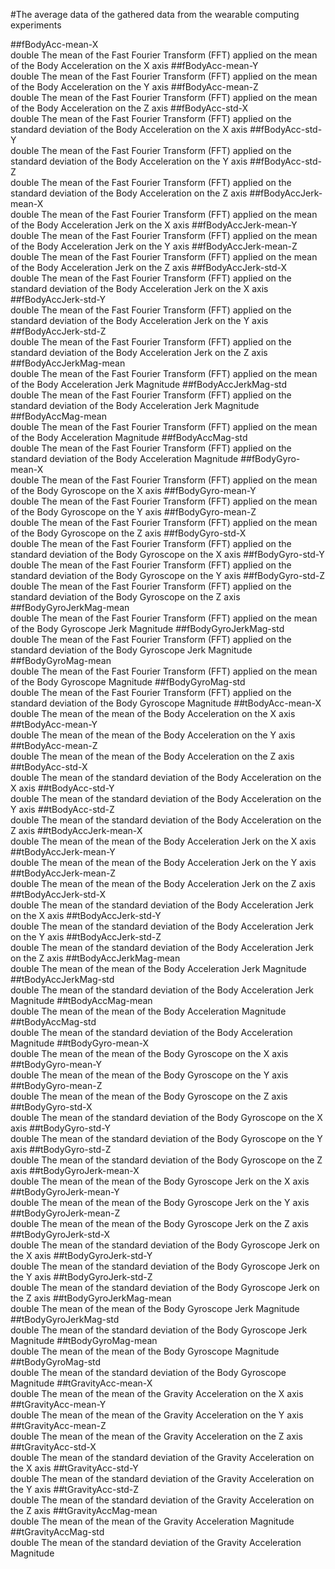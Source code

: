 #The average data of the gathered data from the wearable computing experiments

##fBodyAcc-mean-X		
double
	The mean of the Fast Fourier Transform (FFT) applied on the mean of the Body Acceleration on the X axis
##fBodyAcc-mean-Y		
double
	The mean of the Fast Fourier Transform (FFT) applied on the mean of the Body Acceleration on the Y axis
##fBodyAcc-mean-Z         
double
	The mean of the Fast Fourier Transform (FFT) applied on the mean of the Body Acceleration on the Z axis
##fBodyAcc-std-X 			
double
	The mean of the Fast Fourier Transform (FFT) applied on the standard deviation of the Body Acceleration on the X axis
##fBodyAcc-std-Y 			
double
	The mean of the Fast Fourier Transform (FFT) applied on the standard deviation of the Body Acceleration on the Y axis
##fBodyAcc-std-Z 			
double
	The mean of the Fast Fourier Transform (FFT) applied on the standard deviation of the Body Acceleration on the Z axis
##fBodyAccJerk-mean-X   	
double
	The mean of the Fast Fourier Transform (FFT) applied on the mean of the Body Acceleration Jerk on the X axis
##fBodyAccJerk-mean-Y     
double
	The mean of the Fast Fourier Transform (FFT) applied on the mean of the Body Acceleration Jerk on the Y axis
##fBodyAccJerk-mean-Z     
double
	The mean of the Fast Fourier Transform (FFT) applied on the mean of the Body Acceleration Jerk on the Z axis
##fBodyAccJerk-std-X      
double
	The mean of the Fast Fourier Transform (FFT) applied on the standard deviation of the Body Acceleration Jerk on the X axis
##fBodyAccJerk-std-Y      
double
	The mean of the Fast Fourier Transform (FFT) applied on the standard deviation of the Body Acceleration Jerk on the Y axis
##fBodyAccJerk-std-Z      
double
	The mean of the Fast Fourier Transform (FFT) applied on the standard deviation of the Body Acceleration Jerk on the Z axis
##fBodyAccJerkMag-mean    
double
	The mean of the Fast Fourier Transform (FFT) applied on the mean of the Body Acceleration Jerk Magnitude
##fBodyAccJerkMag-std     
double
	The mean of the Fast Fourier Transform (FFT) applied on the standard deviation of the Body Acceleration Jerk Magnitude
##fBodyAccMag-mean		
double
	The mean of the Fast Fourier Transform (FFT) applied on the mean of the Body Acceleration Magnitude
##fBodyAccMag-std         
double
	The mean of the Fast Fourier Transform (FFT) applied on the standard deviation of the Body Acceleration Magnitude
##fBodyGyro-mean-X		
double
	The mean of the Fast Fourier Transform (FFT) applied on the mean of the Body Gyroscope on the X axis
##fBodyGyro-mean-Y        
double
	The mean of the Fast Fourier Transform (FFT) applied on the mean of the Body Gyroscope on the Y axis
##fBodyGyro-mean-Z        
double
	The mean of the Fast Fourier Transform (FFT) applied on the mean of the Body Gyroscope on the Z axis
##fBodyGyro-std-X         
double
	The mean of the Fast Fourier Transform (FFT) applied on the standard deviation of the Body Gyroscope on the X axis
##fBodyGyro-std-Y         
double
	The mean of the Fast Fourier Transform (FFT) applied on the standard deviation of the Body Gyroscope on the Y axis
##fBodyGyro-std-Z         
double
	The mean of the Fast Fourier Transform (FFT) applied on the standard deviation of the Body Gyroscope on the Z axis
##fBodyGyroJerkMag-mean 	
double
	The mean of the Fast Fourier Transform (FFT) applied on the mean of the Body Gyroscope Jerk Magnitude
##fBodyGyroJerkMag-std    
double
	The mean of the Fast Fourier Transform (FFT) applied on the standard deviation of the Body Gyroscope Jerk Magnitude
##fBodyGyroMag-mean    	
double
	The mean of the Fast Fourier Transform (FFT) applied on the mean of the Body Gyroscope Magnitude
##fBodyGyroMag-std        
double
	The mean of the Fast Fourier Transform (FFT) applied on the standard deviation of the Body Gyroscope Magnitude
##tBodyAcc-mean-X         
double
	The mean of the mean of the Body Acceleration on the X axis
##tBodyAcc-mean-Y         
double
	The mean of the mean of the Body Acceleration on the Y axis
##tBodyAcc-mean-Z         
double
	The mean of the mean of the Body Acceleration on the Z axis
##tBodyAcc-std-X          
double
	The mean of the standard deviation of the Body Acceleration on the X axis
##tBodyAcc-std-Y          
double
	The mean of the standard deviation of the Body Acceleration on the Y axis
##tBodyAcc-std-Z          
double
	The mean of the standard deviation of the Body Acceleration on the Z axis
##tBodyAccJerk-mean-X     
double
	The mean of the mean of the Body Acceleration Jerk on the X axis
##tBodyAccJerk-mean-Y     
double
	The mean of the mean of the Body Acceleration Jerk on the Y axis
##tBodyAccJerk-mean-Z     
double
	The mean of the mean of the Body Acceleration Jerk on the Z axis
##tBodyAccJerk-std-X      
double
	The mean of the standard deviation of the Body Acceleration Jerk on the X axis
##tBodyAccJerk-std-Y      
double
	The mean of the standard deviation of the Body Acceleration Jerk on the Y axis
##tBodyAccJerk-std-Z      
double
	The mean of the standard deviation of the Body Acceleration Jerk on the Z axis
##tBodyAccJerkMag-mean  	
double
	The mean of the mean of the Body Acceleration Jerk Magnitude
##tBodyAccJerkMag-std     
double
	The mean of the standard deviation of the Body Acceleration Jerk Magnitude
##tBodyAccMag-mean        
double
	The mean of the mean of the Body Acceleration Magnitude
##tBodyAccMag-std         
double
	The mean of the standard deviation of the Body Acceleration Magnitude
##tBodyGyro-mean-X        
double
	The mean of the mean of the Body Gyroscope on the X axis
##tBodyGyro-mean-Y        
double
	The mean of the mean of the Body Gyroscope on the Y axis
##tBodyGyro-mean-Z        
double
	The mean of the mean of the Body Gyroscope on the Z axis
##tBodyGyro-std-X         
double
	The mean of the standard deviation of the Body Gyroscope on the X axis
##tBodyGyro-std-Y         
double
	The mean of the standard deviation of the Body Gyroscope on the Y axis
##tBodyGyro-std-Z         
double
	The mean of the standard deviation of the Body Gyroscope on the Z axis
##tBodyGyroJerk-mean-X    
double
	The mean of the mean of the Body Gyroscope Jerk on the X axis
##tBodyGyroJerk-mean-Y    
double
	The mean of the mean of the Body Gyroscope Jerk on the Y axis
##tBodyGyroJerk-mean-Z    
double
	The mean of the mean of the Body Gyroscope Jerk on the Z axis
##tBodyGyroJerk-std-X     
double
	The mean of the standard deviation of the Body Gyroscope Jerk on the X axis
##tBodyGyroJerk-std-Y     
double
	The mean of the standard deviation of the Body Gyroscope Jerk on the Y axis
##tBodyGyroJerk-std-Z     
double
	The mean of the standard deviation of the Body Gyroscope Jerk on the Z axis
##tBodyGyroJerkMag-mean   
double
	The mean of the mean of the Body Gyroscope Jerk Magnitude
##tBodyGyroJerkMag-std    
double
	The mean of the standard deviation of the Body Gyroscope Jerk Magnitude
##tBodyGyroMag-mean       
double
	The mean of the mean of the Body Gyroscope Magnitude
##tBodyGyroMag-std        
double
	The mean of the standard deviation of the Body Gyroscope Magnitude
##tGravityAcc-mean-X      
double
	The mean of the mean of the Gravity Acceleration on the X axis
##tGravityAcc-mean-Y      
double
	The mean of the mean of the Gravity Acceleration on the Y axis
##tGravityAcc-mean-Z      
double
	The mean of the mean of the Gravity Acceleration on the Z axis
##tGravityAcc-std-X       
double
	The mean of the standard deviation of the Gravity Acceleration on the X axis
##tGravityAcc-std-Y       
double
	The mean of the standard deviation of the Gravity Acceleration on the Y axis
##tGravityAcc-std-Z       
double
	The mean of the standard deviation of the Gravity Acceleration on the Z axis
##tGravityAccMag-mean  	
double
	The mean of the mean of the Gravity Acceleration Magnitude
##tGravityAccMag-std      
double
	The mean of the standard deviation of the Gravity Acceleration Magnitude